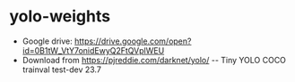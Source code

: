 # yolo-weights


* Google drive: https://drive.google.com/open?id=0B1tW_VtY7onidEwyQ2FtQVplWEU
* Download from https://pjreddie.com/darknet/yolo/ --  Tiny YOLO	COCO trainval	test-dev	23.7
